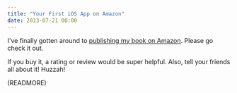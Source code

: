 ```yaml
---
title: "Your First iOS App on Amazon"
date: 2013-07-21 00:00
---
```


I've finally gotten around to [publishing my book on Amazon](http://www.amazon.com/gp/product/B00E25SF4M/ref=as_li_ss_tl?ie=UTF8&camp=1789&creative=390957&creativeASIN=B00E25SF4M&linkCode=as2&tag=ashfur-20). Please go check it out.

If you buy it, a rating or review would be super helpful. Also, tell your friends all about it! Huzzah!

(READMORE)
